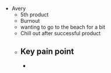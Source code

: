 - Avery
	- 5th product
	- Burnout
	- wanting to go to the beach for a bit
	- Chill out after successful product
	- Key pain point
		-
		-